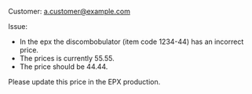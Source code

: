 Customer: a.customer@example.com

Issue:
* In the epx the discombobulator (item code 1234-44) has an incorrect price.
* The prices is currently 55.55.
* The price should be 44.44.

Please update this price in the EPX production.